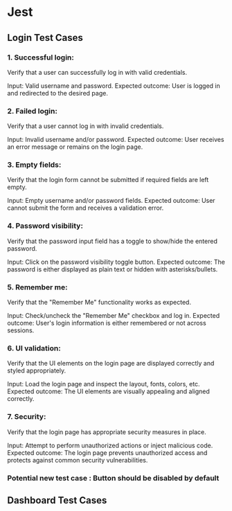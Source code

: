 # Jest 

## Login Test Cases

### 1. Successful login:

 Verify that a user can successfully log in with valid credentials.

Input: Valid username and password.
Expected outcome: User is logged in and redirected to the desired page.

### 2. Failed login:

 Verify that a user cannot log in with invalid credentials.

Input: Invalid username and/or password.
Expected outcome: User receives an error message or remains on the login page.

### 3. Empty fields:

 Verify that the login form cannot be submitted if required fields are left empty.

Input: Empty username and/or password fields.
Expected outcome: User cannot submit the form and receives a validation error.

### 4. Password visibility:

 Verify that the password input field has a toggle to show/hide the entered password.

Input: Click on the password visibility toggle button.
Expected outcome: The password is either displayed as plain text or hidden with asterisks/bullets.

### 5. Remember me:

 Verify that the "Remember Me" functionality works as expected.

Input: Check/uncheck the "Remember Me" checkbox and log in.
Expected outcome: User's login information is either remembered or not across sessions.

### 6. UI validation:

Verify that the UI elements on the login page are displayed correctly and styled appropriately.

Input: Load the login page and inspect the layout, fonts, colors, etc.
Expected outcome: The UI elements are visually appealing and aligned correctly.

### 7. Security:

Verify that the login page has appropriate security measures in place.

Input: Attempt to perform unauthorized actions or inject malicious code.
Expected outcome: The login page prevents unauthorized access and protects against common security vulnerabilities.

### Potential new test case : Button should be disabled by default


## Dashboard Test Cases